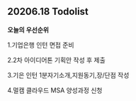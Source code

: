 ## 20206.18 Todolist



**오늘의 우선순위**

1.기업은행 인턴 면접 준비

2.2차 아이디어톤 기획안 작성 후 제출

3.기은 인턴 1분자기소개,지원동기,장/단점 작성

4.멀캠 클라우드 MSA 양성과정 신청 

